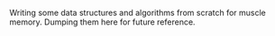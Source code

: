 Writing some data structures and algorithms from scratch for muscle memory. Dumping them here for future reference.

